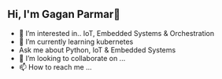 ## Hi, I'm Gagan Parmar👋
- 👀 I’m interested in.. IoT, Embedded Systems & Orchestration
- 🌱 I’m currently learning kubernetes
- Ask me about Python, IoT & Embedded Systems
- 💞️ I’m looking to collaborate on ...
- 📫 How to reach me ...
